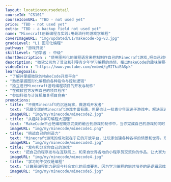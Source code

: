 ```yaml
---
layout: locationcoursedetail
courseId: "CS101"
courseIconURL: "TBD - not used yet"
price: "TBD - not used yet"
extra: "TBD - a backup field not used yet"
name: "Minecraft创新编程与实践:用最流行的游戏学编程"
coverImageURL: "img/updated/L1/makecode-bg-v3.jpg"
gradeLevel: "L1 图形化编程"
pathway: "游戏开发"
skillLevel: "初学者 - 中级"
shortDescription : "使用图形化的编程语言来控制制作自己的Minecraft游戏,把自己对Minecraft的游戏设想变为现实"
description: "微软公司为了普及和引导青少年学习编程的热情，推出MakeCode的趣味编程平台，使中小学生使用图形化的编程语言来控制制作自己的Minecraft游戏。使用MakeCode，你可以把自己对Minecraft的游戏设想变为现实，成为一名Minecraft游戏的小开发者。"
videoIntro : "https://www.youtube.com/embed/gMITkiEASpk"
learningGoals:
- "了解并掌握微软的MakeCode开发平台"
- "熟悉掌握图形化编程的各种指令与控制逻辑"
- "独立进行Minecraft游戏编程项目的开发与制作"
- "在微软官方发布自己的项目程序"
- "参加科技与计算机相关项目竞赛"
promotions:
- title: "不做Minecraft的沉迷玩家，做游戏开发者"
  text: "风靡全球的Minecraft游戏丰富有趣，但是也让一批青少年沉迷于游戏中。解决沉迷的办法不是简单的限制，而是从娱乐中引导学习。MakeCode平台让寓教于乐成为现实。"
  imageURL: "img/my/minecode/minecode2.jpg"
- title: "从趣味中学习编程大道理"
  text: "MakeCode平台把编程概念完美的融合到游戏的制作中，当你完成自己的游戏的同时，你已经不知不觉的掌握了变量、循环、函数等这些编程的基本概念，为下一步学习真正的编程打下坚实的基础。"
  imageURL: "img/my/minecode/minecode1.png"
- title: "挑战自己的创造力"
  text: "Minecraft游戏的成功就在于它的开放平台，让玩家创建各种各样的情景和世界。现在通过编程，你可以把自己的创造力淋漓尽致的发挥出来，大胆实现你自己的想法。"
  imageURL: "img/my/minecode/minecode3.jpg"
- title: "发布和分享你自己的游戏"
  text: "把自己的程序发布在互联网上，和来自世界各地的小程序员交流你的作品，让大家为你的创意点赞！说不定你就是下一个“网红”。"
  imageURL: "img/my/minecode/minecode4.jpg"
- title: "学习的不仅仅是编程"
  text: "计算器编程能力是现今社会文化的组成要素，因为学习编程的同时培养的是逻辑思维、计算能力、创新和想象力。孩子们在编程解决问题的同时，同时得到的是信心！"
  imageURL: "img/my/minecode/minecode5.jpg"
---
```

